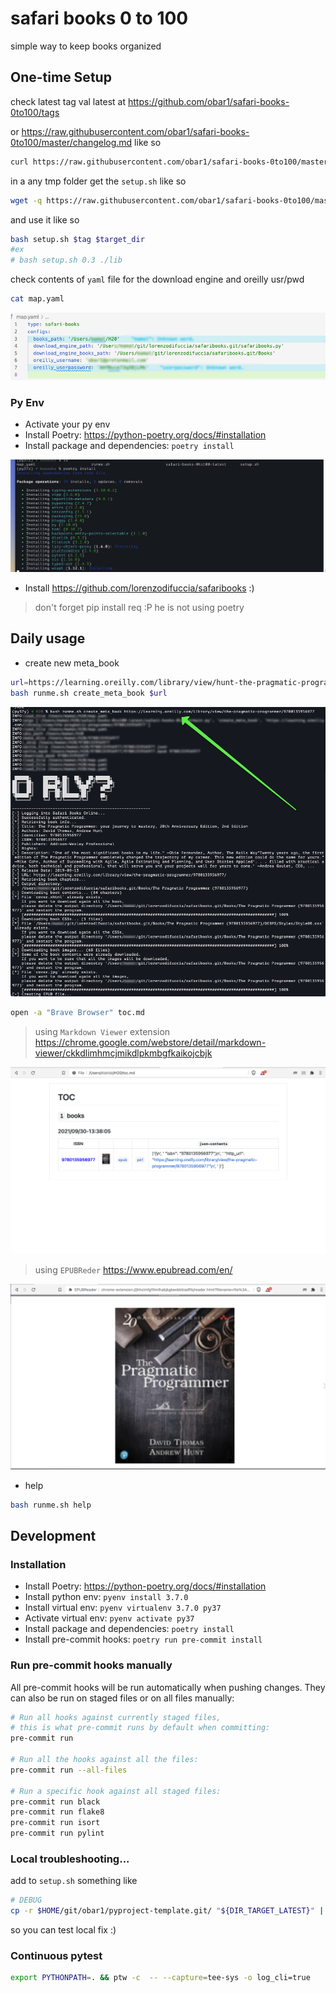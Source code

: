 # safari books 0 to 100

simple way to keep books organized

## One-time Setup

check latest tag val latest at https://github.com/obar1/safari-books-0to100/tags

or https://raw.githubusercontent.com/obar1/safari-books-0to100/master/changelog.md like so

```bash
curl https://raw.githubusercontent.com/obar1/safari-books-0to100/master/changelog.md | grep version | sort -r | head -1
```

in a any tmp folder get the `setup.sh` like so

```bash
wget -q https://raw.githubusercontent.com/obar1/safari-books-0to100/master/setup.sh
```

and use it like so

```bash
bash setup.sh $tag $target_dir
#ex
# bash setup.sh 0.3 ./lib
```
check contents of  `yaml` file for the download engine and oreilly usr/pwd

```bash
cat map.yaml
```
![](0c5c6efa-7588-496d-b61f-d760ace537dc.png)


### Py Env
* Activate your py env
* Install Poetry: <https://python-poetry.org/docs/#installation>
* Install package and dependencies: `poetry install`

![](b9779202-502a-42e6-a1d6-48d4ea7d1e60.png)

* Install https://github.com/lorenzodifuccia/safaribooks :)
> don't forget pip install req :P he is not using poetry

## Daily usage

-  create new meta_book

```bash
url=https://learning.oreilly.com/library/view/hunt-the-pragmatic-programmer/020161622X/
bash runme.sh create_meta_book $url
```
![](5a68dd6b-e08c-4953-befe-8571054076b4.png)

```bash
open -a "Brave Browser" toc.md
```

> using `Markdown Viewer` extension  https://chrome.google.com/webstore/detail/markdown-viewer/ckkdlimhmcjmikdlpkmbgfkaikojcbjk

![](7e6c7942-b5c6-46bb-a153-8715fb08cc8c.png)


> using `EPUBReder` https://www.epubread.com/en/

![](91b3f07a-99b1-46cc-8c3d-cec62d778ff9.png)

- help

```bash
bash runme.sh help
```

## Development

### Installation

* Install Poetry: <https://python-poetry.org/docs/#installation>
* Install python env: `pyenv install 3.7.0`
* Install virtual env: `pyenv virtualenv 3.7.0 py37`
* Activate virtual env: `pyenv activate py37`
* Install package and dependencies: `poetry install`
* Install pre-commit hooks: `poetry run pre-commit install`

### Run pre-commit hooks manually

All pre-commit hooks will be run automatically when pushing changes.
They can also be run on staged files or on all files manually:

```bash
# Run all hooks against currently staged files,
# this is what pre-commit runs by default when committing:
pre-commit run

# Run all the hooks against all the files:
pre-commit run --all-files

# Run a specific hook against all staged files:
pre-commit run black
pre-commit run flake8
pre-commit run isort
pre-commit run pylint
```
### Local troubleshooting...

add to `setup.sh` something like
```bash
# DEBUG
cp -r $HOME/git/obar1/pyproject-template.git/ "${DIR_TARGET_LATEST}" || true
```
so you can test local fix :)

### Continuous pytest

```bash
export PYTHONPATH=. && ptw -c  -- --capture=tee-sys -o log_cli=true
```
